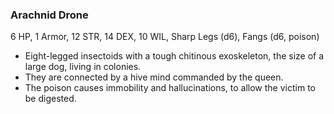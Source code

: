 ### Arachnid Drone

6 HP, 1 Armor, 12 STR, 14 DEX, 10 WIL, Sharp Legs (d6), Fangs (d6, poison)

- Eight-legged insectoids with a tough chitinous exoskeleton, the size of a large dog, living in colonies.
- They are connected by a hive mind commanded by the queen.
- The poison causes immobility and hallucinations, to allow the victim to be digested.

